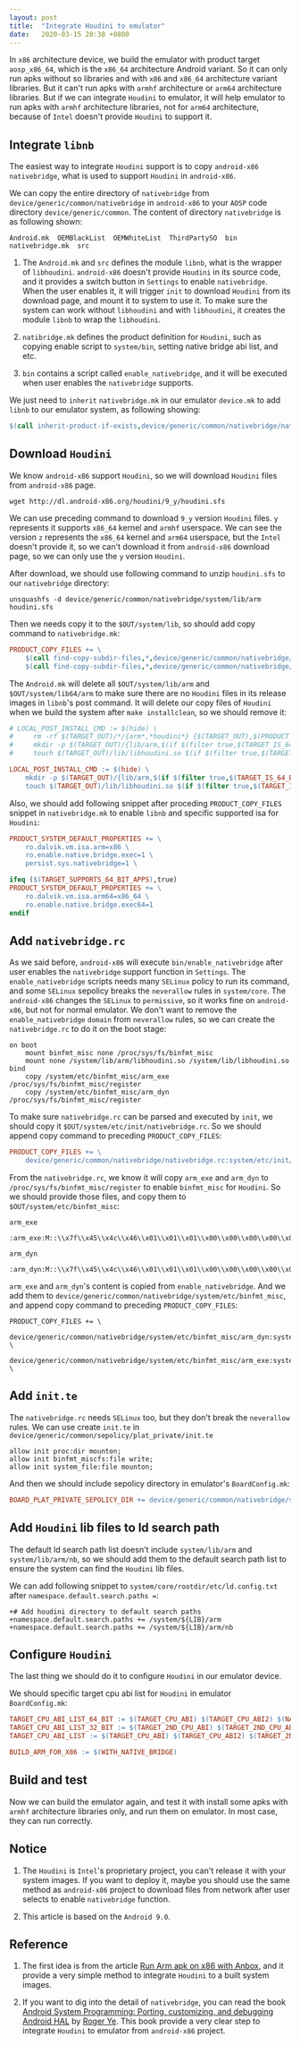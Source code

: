 ```yaml
---
layout: post
title:  "Integrate Houdini to emulator"
date:   2020-03-15 20:38 +0800
---
```


In `x86` architecture device, we build the emulator with product target `aosp_x86_64`, which is the `x86_64` architecture Android variant.
So it can only run apks without so libraries and with `x86` and `x86_64` architecture variant libraries. But it can't run apks with
`armhf` architecture or `arm64` architecture libraries. But if we can integrate `Houdini` to emulator, it will
help emulator to run apks with `armhf` architecture libraries, not for `arm64` architecture, 
because of `Intel` doesn't provide `Houdini` to support it.

## Integrate `libnb`

The easiest way to integrate `Houdini` support is to copy `android-x86` `nativebridge`, what is used
to support `Houdini` in `android-x86`.

We can copy the entire directory of `nativebridge` from `device/generic/common/nativebridge` in
`android-x86` to your `AOSP` code directory `device/generic/common`. The content of directory
`nativebridge` is as following shown:

```
Android.mk  OEMBlackList  OEMWhiteList  ThirdPartySO  bin  nativebridge.mk  src
```

1. The `Android.mk` and `src` defines the module `libnb`, what is the wrapper of `libhoudini`. 
`android-x86` doesn't provide `Houdini` in its source code, and it provides a switch button in
`Settings` to enable `nativebridge`. When the user enables it, it will trigger `init` to
download `Houdini` from its download page, and mount it to system to use it. To make sure
the system can work without `libhoudini` and with `libhoudini`, it creates the module `libnb`
to wrap the `libhoudini`.

2. `natibridge.mk` defines the product definition for `Houdini`, such as copying enable script to
`system/bin`, setting native bridge abi list, and etc.

3. `bin` contains a script called `enable_nativebridge`, and it will be executed when user
   enables the `nativebridge` supports.

We just need to `inherit` `nativebridge.mk` in our emulator `device.mk` to add `libnb` to our
emulator system, as following showing:

```Makefile
$(call inherit-product-if-exists,device/generic/common/nativebridge/nativebridge.mk)
```

## Download `Houdini`

We know `android-x86` support `Houdini`, so we will download `Houdini` files from `android-x86` page.

``` shell
wget http://dl.android-x86.org/houdini/9_y/houdini.sfs
```

We can use preceding command to download `9_y` version `Houdini` files. `y` represents it supports
`x86_64` kernel and `armhf` userspace. We can see the version `z` represents the `x86_64` kernel
and `arm64` userspace, but the `Intel` doesn't provide it, so we can't download it from `android-x86`
download page, so we can only use the `y` version `Houdini`.

After download, we should use following command to unzip `houdini.sfs` to our `nativebridge` directory:

```shell
unsquashfs -d device/generic/common/nativebridge/system/lib/arm houdini.sfs
```

Then we needs copy it to the `$OUT/system/lib`, so should add copy command to `nativebridge.mk`:

```Makefile
PRODUCT_COPY_FILES += \
    $(call find-copy-subdir-files,*,device/generic/common/nativebridge/system/lib/arm,system/lib/arm) \
    $(call find-copy-subdir-files,*,device/generic/common/nativebridge/system/lib/arm/nb,system/lib/arm/nb) \
```

The `Android.mk` will delete all `$OUT/system/lib/arm` and `$OUT/system/lib64/arm` to make sure there 
are no `Houdini` files in its release images in `libnb`'s post command. It will delete our copy files
of `Houdini` when we build the system after `make installclean`, so we should remove it:

```Makefile
# LOCAL_POST_INSTALL_CMD := $(hide) \
#     rm -rf $(TARGET_OUT)/*/{arm*,*houdini*} {$(TARGET_OUT),$(PRODUCT_OUT)}/vendor/{*/arm*,*/*houdini*}; \
#     mkdir -p $(TARGET_OUT)/{lib/arm,$(if $(filter true,$(TARGET_IS_64_BIT)),lib64/arm64)}; \
#     touch $(TARGET_OUT)/lib/libhoudini.so $(if $(filter true,$(TARGET_IS_64_BIT)),$(TARGET_OUT)/lib64/libhoudini.so)

LOCAL_POST_INSTALL_CMD := $(hide) \
    mkdir -p $(TARGET_OUT)/{lib/arm,$(if $(filter true,$(TARGET_IS_64_BIT)),lib64/arm64)}; \
    touch $(TARGET_OUT)/lib/libhoudini.so $(if $(filter true,$(TARGET_IS_64_BIT)),$(TARGET_OUT)/lib64/libhoudini.so)
```

Also, we should add following snippet after proceding `PRODUCT_COPY_FILES` snippet in `nativebridge.mk`
to enable `libnb` and specific supported isa for `Houdini`:

```Makefile
PRODUCT_SYSTEM_DEFAULT_PROPERTIES += \
    ro.dalvik.vm.isa.arm=x86 \
    ro.enable.native.bridge.exec=1 \
    persist.sys.nativebridge=1 \

ifeq ($(TARGET_SUPPORTS_64_BIT_APPS),true)
PRODUCT_SYSTEM_DEFAULT_PROPERTIES += \
    ro.dalvik.vm.isa.arm64=x86_64 \
    ro.enable.native.bridge.exec64=1
endif
```

## Add `nativebridge.rc`

As we said before, `android-x86` will execute `bin/enable_nativebridge` after user enables the
`nativebridge` support function in `Settings`. The `enable_nativebridge` scripts needs many `SELinux`
policy to run its command, and some `SELinux` sepolicy breaks the `neverallow` rules in `system/core`.
The `android-x86` changes the `SELinux` to `permissive`, so it works fine on `android-x86`, but not
for normal emulator. We don't want to remove the `enable_nativebridge` `domain` from `neverallow` rules,
so we can create the `nativebridge.rc` to do it on the boot stage:

```init
on boot
    mount binfmt_misc none /proc/sys/fs/binfmt_misc
    mount none /system/lib/arm/libhoudini.so /system/lib/libhoudini.so bind
    copy /system/etc/binfmt_misc/arm_exe /proc/sys/fs/binfmt_misc/register
    copy /system/etc/binfmt_misc/arm_dyn /proc/sys/fs/binfmt_misc/register
```

To make sure `nativebridge.rc` can be parsed and executed by `init`, we should copy it `$OUT/system/etc/init/nativebridge.rc`. So we should append copy command to preceding `PRODUCT_COPY_FILES`:

```Makefile
PRODUCT_COPY_FILES += \
    device/generic/common/nativebridge/nativebridge.rc:system/etc/init/nativebridge.rc \
```

From the `nativebridge.rc`, we know it will copy `arm_exe` and `arm_dyn` to 
`/proc/sys/fs/binfmt_misc/register` to enable `binfmt_misc` for `Houdini`. So we should 
provide those files, and copy them to `$OUT/system/etc/binfmt_misc`:

`arm_exe`

```
:arm_exe:M::\\x7f\\x45\\x4c\\x46\\x01\\x01\\x01\\x00\\x00\\x00\\x00\\x00\\x00\\x00\\x00\\x00\\x02\\x00\\x28::/system/bin/arm/houdini:P
```

`arm_dyn`

```
:arm_dyn:M::\\x7f\\x45\\x4c\\x46\\x01\\x01\\x01\\x00\\x00\\x00\\x00\\x00\\x00\\x00\\x00\\x00\\x03\\x00\\x28::/system/lib/arm/houdini:P
```

`arm_exe` and `arm_dyn`'s content is copied from `enable_nativebridge`. And we add them to
`device/generic/common/nativebridge/system/etc/binfmt_misc`, and append copy command to
preceding `PRODUCT_COPY_FILES`:

```
PRODUCT_COPY_FILES += \
    device/generic/common/nativebridge/system/etc/binfmt_misc/arm_dyn:system/etc/binfmt_misc/arm_dyn \
    device/generic/common/nativebridge/system/etc/binfmt_misc/arm_exe:system/etc/binfmt_misc/arm_exe \
```

## Add `init.te`

The `nativebridge.rc` needs `SELinux` too, but they don't break the `neverallow` rules. We can use create `init.te` in `device/generic/common/sepolicy/plat_private/init.te`

```init
allow init proc:dir mounton;
allow init binfmt_miscfs:file write;
allow init system_file:file mounton;
```

And then we should include sepolicy directory in emulator's `BoardConfig.mk`:

```Makefile
BOARD_PLAT_PRIVATE_SEPOLICY_DIR += device/generic/common/nativebridge/sepolicy/plat_private
```

## Add `Houdini` lib files to ld search path

The default ld search path list doesn't include `system/lib/arm` and `system/lib/arm/nb`, so
we should add them to the default search path list to ensure the system can find the
`Houdini` lib files.

We can add following snippet to `system/core/rootdir/etc/ld.config.txt` after `namespace.default.search.paths =`:

```
+# Add houdini directory to default search paths
+namespace.default.search.paths += /system/${LIB}/arm
+namespace.default.search.paths += /system/${LIB}/arm/nb
```

## Configure `Houdini`

The last thing we should do it to configure `Houdini` in our emulator device.

We should specific target cpu abi list for `Houdini` in emulator `BoardConfig.mk`:

```Makefile
TARGET_CPU_ABI_LIST_64_BIT := $(TARGET_CPU_ABI) $(TARGET_CPU_ABI2) $(NATIVE_BRIDGE_ABI_LIST_64_BIT)
TARGET_CPU_ABI_LIST_32_BIT := $(TARGET_2ND_CPU_ABI) $(TARGET_2ND_CPU_ABI2) $(NATIVE_BRIDGE_ABI_LIST_32_BIT)
TARGET_CPU_ABI_LIST := $(TARGET_CPU_ABI) $(TARGET_CPU_ABI2) $(TARGET_2ND_CPU_ABI) $(TARGET_2ND_CPU_ABI2) $(NATIVE_BRIDGE_ABI_LIST_64_BIT) $(NATIVE_BRIDGE_ABI_LIST_32_BIT)

BUILD_ARM_FOR_X86 := $(WITH_NATIVE_BRIDGE)
```

## Build and test

Now we can build the emulator again, and test it with install some apks with `armhf` architecture
libraries only, and run them on emulator. In most case, they can run correctly.

## Notice

1. The `Houdini` is `Intel`'s proprietary project, you can't release it with your system images.
If you want to deploy it, maybe you should use the same method as `android-x86` project to download
files from network after user selects to enable `nativebridge` function.

2. This article is based on the `Android 9.0`.

## Reference

1. The first idea is from the article [Run Arm apk on x86 with Anbox](https://zhsj.me/blog/view/anbox-and-houdini), and it provide a very simple method to integrate `Houdini` to a built
system images.

2. If you want to dig into the detail of `nativebridge`, you can read the book
[Android System Programming: Porting, customizing, and debugging Android HAL](https://www.amazon.com/gp/product/178712536X/ref=dbs_a_def_rwt_bibl_vppi_i0) by [Roger Ye](https://github.com/shugaoye). 
This book provide a very clear step to integrate `Houdini` to emulator from `android-x86` project. 